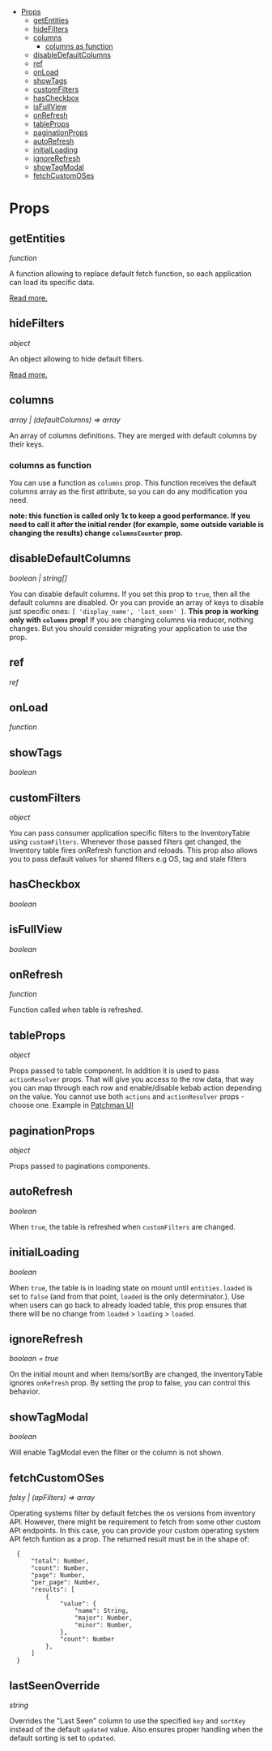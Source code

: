 - [Props](#props)
  - [getEntities](#getentities)
  - [hideFilters](#hidefilters)
  - [columns](#columns)
    - [columns as function](#columns-as-function)
  - [disableDefaultColumns](#disabledefaultcolumns)
  - [ref](#ref)
  - [onLoad](#onload)
  - [showTags](#showtags)
  - [customFilters](#customfilters)
  - [hasCheckbox](#hascheckbox)
  - [isFullView](#isfullview)
  - [onRefresh](#onrefresh)
  - [tableProps](#tableprops)
  - [paginationProps](#paginationprops)
  - [autoRefresh](#autorefresh)
  - [initialLoading](#initialloading)
  - [ignoreRefresh](#ignorerefresh)
  - [showTagModal](#showtagmodal)
  - [fetchCustomOSes](#fetchCustomOSes)

# Props

## getEntities

*function*

A function allowing to replace default fetch function, so each application can load its specific data.

[Read more.](./custom_fetch.md)

## hideFilters

*object*

An object allowing to hide default filters.

[Read more.](./hide_filters.md)

## columns

*array | (defaultColumns) => array*

An array of columns definitions. They are merged with default columns by their keys.

### columns as function

You can use a function as `columns` prop. This function receives the default columns array as the first attribute, so you can do any modification you need.

**note: this function is called only 1x to keep a good performance. If you need to call it after the initial render (for example, some outside variable is changing the results) change `columnsCounter`<number> prop.**

## disableDefaultColumns

*boolean | string[]*

You can disable default columns. If you set this prop to `true`, then all the default columns are disabled. Or you can provide an array of keys to disable just specific ones: `[ 'display_name', 'last_seen' ]`. **This prop is working only with `columns` prop!** If you are changing columns via reducer, nothing changes. But you should consider migrating your application to use the prop.

## ref

*ref*

## onLoad

*function*

## showTags

*boolean*

## customFilters

*object*

You can pass consumer application specific filters to the InventoryTable using `customFilters`. Whenever those passed filters get changed, the Inventory table fires onRefresh function and reloads. This prop also allows you to pass default values for shared filters e.g OS, tag and stale filters

## hasCheckbox

*boolean*

## isFullView

*boolean*

## onRefresh

*function*

Function called when table is refreshed.

## tableProps

*object*

Props passed to table component. In addition it is used to pass `actionResolver` props.
That will give you access to the row data, that way you can map through each row and enable/disable kebab action depending on the value. You cannot use both `actions` and `actionResolver` props - choose one.
Example in [Patchman UI](https://github.com/RedHatInsights/patchman-ui/blob/master/src/SmartComponents/Systems/Systems.js#L191)

## paginationProps

*object*

Props passed to paginations components.

## autoRefresh

*boolean*

When `true`, the table is refreshed when `customFilters` are changed.

## initialLoading

*boolean*

When `true`, the table is in loading state on mount until `entities.loaded` is set to `false` (and from that point, `loaded` is the only determinator.). Use when users can go back to already loaded table, this prop ensures that there will be no change from `loaded` > `loading` > `loaded`.

## ignoreRefresh

*boolean = true*

On the initial mount and when items/sortBy are changed, the inventoryTable ignores `onRefresh` prop. By setting the prop to false, you can control this behavior.

## showTagModal

*boolean*

Will enable TagModal even the filter or the column is not shown.

## fetchCustomOSes

*falsy | (apFilters) => array*

Operating systems filter by default fetches the os versions from inventory API. However, there might be requirement to fetch from some other custom API endpoints. In this case, you can provide your custom operating system API fetch funtion as a prop. The returned result must be in the shape of:

```
  {
      "total": Number,
      "count": Number,
      "page": Number,
      "per_page": Number,
      "results": [
          {
              "value": {
                  "name": String,
                  "major": Number,
                  "minor": Number,
              },
              "count": Number
          },
      ]
  }
```

## lastSeenOverride
*string*

Overrides the "Last Seen" column to use the specified `key` and `sortKey` instead of the default `updated` value. Also ensures proper handling when the default sorting is set to `updated`.
